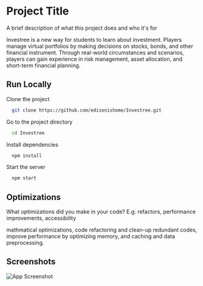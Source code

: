 
# Project Title

A brief description of what this project does and who it's for

Investree is a new way for students to learn about investment. Players manage virtual portfolios by making decisions on stocks, bonds, and other financial instrument. Through real-world circumstances and scenarios, players can gain experience in risk management, asset allocation, and short-term financial planning.
## Run Locally

Clone the project

```bash
  git clone https://github.com/edisonishome/Investree.git
```

Go to the project directory

```bash
  cd Investree
```

Install dependencies

```bash
  npm install
```

Start the server

```bash
  npm start
```


## Optimizations

What optimizations did you make in your code? E.g. refactors, performance improvements, accessibility

mathmatical optimizations, code refactoring and clean-up redundant codes, improve performance by optimizing memory, and caching and data preprocessing.
## Screenshots

![App Screenshot](./scr/img/1.png)

